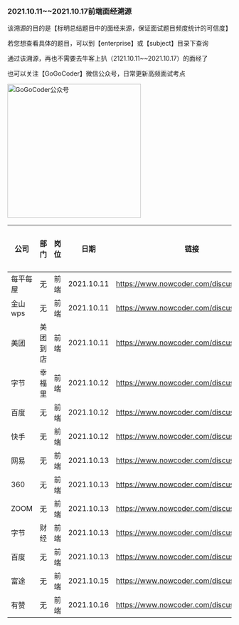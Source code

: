 ### 2021.10.11~~2021.10.17前端面经溯源

该溯源的目的是【标明总结题目中的面经来源，保证面试题目频度统计的可信度】

若您想查看具体的题目，可以到【enterprise】或【subject】目录下查询

通过该溯源，再也不需要去牛客上扒（2121.10.11~~2021.10.17）的面经了

也可以关注【GoGoCoder】微信公众号，日常更新高频面试考点

<div  align="left">    
<img src="https://user-images.githubusercontent.com/35292389/139861774-5d339bd5-8f7f-4ce8-b4c6-1ec6190dde1f.jpg" width = "300" height = "300" alt="GoGoCoder公众号" align=center />
</div>

| 公司        | 部门       | 岗位   | 日期       | 链接                                    | 招聘类型 |
| ----------- | ---------- | ------ | ---------- | --------------------------------------- | -------- |
| 每平每屋    | 无         | 前端   | 2021.10.11 | https://www.nowcoder.com/discuss/769495 | 社招     |
| 金山wps    | 无         | 前端   | 2021.10.11 | https://www.nowcoder.com/discuss/769370 | 社招     |
| 美团        | 美团到店   | 前端   | 2021.10.11 | https://www.nowcoder.com/discuss/768943 | 校招     |
| 字节        | 幸福里     | 前端   | 2021.10.12 | https://www.nowcoder.com/discuss/771355 | 社招     |
| 百度        | 无         | 前端 | 2021.10.12 | https://www.nowcoder.com/discuss/771596 | 实习     |
| 快手       | 无         | 前端   | 2021.10.12 | https://www.nowcoder.com/discuss/771166 | 社招     |
| 网易      | 无         | 前端   | 2021.10.13 | https://www.nowcoder.com/discuss/772412 | 社招     |
| 360        | 无   | 前端   | 2021.10.13 | https://www.nowcoder.com/discuss/772560 | 实习     |
| ZOOM       | 无         | 前端   | 2021.10.13 | https://www.nowcoder.com/discuss/772208 | 社招     |
| 字节    | 财经         | 前端   | 2021.10.13 | https://www.nowcoder.com/discuss/772064 | 社招     |
| 百度        | 无         | 前端   | 2021.10.13 | https://www.nowcoder.com/discuss/769731 | 实习     |
| 富途    | 无         | 前端   | 2021.10.15 | https://www.nowcoder.com/discuss/774758 | 校招     |
| 有赞        | 无   | 前端   | 2021.10.16 | https://www.nowcoder.com/discuss/776844 | 社招     |